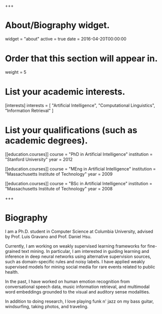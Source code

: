 +++
# About/Biography widget.
widget = "about"
active = true
date = 2016-04-20T00:00:00

# Order that this section will appear in.
weight = 5

# List your academic interests.
[interests]
  interests = [
    "Artificial Intelligence",
    "Computational Linguistics",
    "Information Retrieval"
  ]

# List your qualifications (such as academic degrees).
[[education.courses]]
  course = "PhD in Artificial Intelligence"
  institution = "Stanford University"
  year = 2012

[[education.courses]]
  course = "MEng in Artificial Intelligence"
  institution = "Massachusetts Institute of Technology"
  year = 2009

[[education.courses]]
  course = "BSc in Artificial Intelligence"
  institution = "Massachusetts Institute of Technology"
  year = 2008
 
+++

# Biography

I am a Ph.D. student in Computer Science at Columbia University, advised by Prof. Luis Gravano and Prof. Daniel Hsu. 

Currently, I am working on weakly supervised learning frameworks for fine-grained text mining. In particular, I am interested in guiding learning and inference in deep neural networks using alternative supervision sources, such as domain-specific rules and noisy labels. I have applied weakly supervised models for mining social media for rare events related to public health. 

In the past, I have worked on human emotion recognition from conversational speech data, music information retrieval, and multimodal word embeddings grounded to the visual and auditory sense modalities. 

In addition to doing research, I love playing funk n' jazz on my bass guitar, windsurfing, taking photos, and traveling. 
